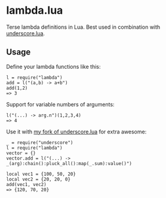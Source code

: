 # lambda.lua
Terse lambda definitions in Lua. Best used in combination with [underscore.lua](https://github.com/mirven/underscore.lua).

## Usage
Define your lambda functions like this:

    l = require("lambda")
    add = l("(a,b) -> a+b")
    add(1,2)
    => 3

Support for variable numbers of arguments:

    l("(...) -> arg.n")(1,2,3,4)
    => 4

Use it with [my fork of underscore.lua](https://github.com/mkilling/underscore.lua) for extra awesome:

    _ = require("underscore")
    l = require("lambda")
    vector = {}
    vector.add = l("(...) -> _(arg):chain():pluck_all():map(_.sum):value()")

    local vec1 = {100, 50, 20}
    local vec2 = {20, 20, 0}
    add(vec1, vec2)
    => {120, 70, 20}
